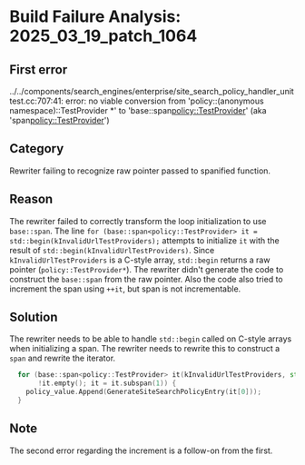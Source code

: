 # Build Failure Analysis: 2025_03_19_patch_1064

## First error

../../components/search_engines/enterprise/site_search_policy_handler_unittest.cc:707:41: error: no viable conversion from 'policy::(anonymous namespace)::TestProvider *' to 'base::span<policy::TestProvider>' (aka 'span<policy::TestProvider>')

## Category
Rewriter failing to recognize raw pointer passed to spanified function.

## Reason
The rewriter failed to correctly transform the loop initialization to use `base::span`. The line `for (base::span<policy::TestProvider> it = std::begin(kInvalidUrlTestProviders);` attempts to initialize `it` with the result of `std::begin(kInvalidUrlTestProviders)`.  Since `kInvalidUrlTestProviders` is a C-style array, `std::begin` returns a raw pointer (`policy::TestProvider*`).  The rewriter didn't generate the code to construct the `base::span` from the raw pointer. Also the code also tried to increment the span using `++it`, but span is not incrementable.

## Solution
The rewriter needs to be able to handle `std::begin` called on C-style arrays when initializing a span. The rewriter needs to rewrite this to construct a `span` and rewrite the iterator.

```c++
  for (base::span<policy::TestProvider> it(kInvalidUrlTestProviders, std::size(kInvalidUrlTestProviders));
       !it.empty(); it = it.subspan(1)) {
    policy_value.Append(GenerateSiteSearchPolicyEntry(it[0]));
  }
```

## Note
The second error regarding the increment is a follow-on from the first.